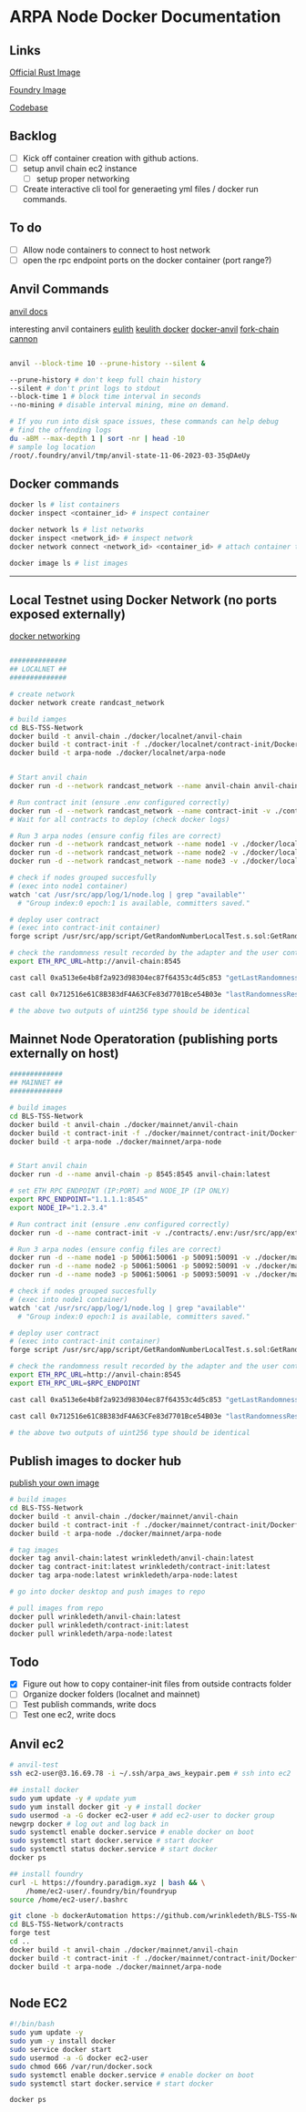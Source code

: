 # ARPA Node Docker Documentation

## Links

[Official Rust Image](https://www.docker.com/blog/simplify-your-deployments-using-the-rust-official-image/)

[Foundry Image](https://github.com/foundry-rs/foundry/pkgs/container/foundry)

[Codebase](https://github.com/ARPA-Network/BLS-TSS-Network)

## Backlog

- [ ] Kick off container creation with github actions.
- [ ] setup anvil chain ec2 instance
  - [ ] setup proper networking
- [ ] Create interactive cli tool for generaeting yml files / docker run commands.

## To do

- [ ] Allow node containers to connect to host network
- [ ] open the rpc endpoint ports on the docker container (port range?)

## Anvil Commands

[anvil docs](https://book.getfoundry.sh/reference/anvil/)

interesting anvil containers
[eulith](https://github.com/Eulith/eulith-in-a-box/blob/master/start.sh)
[keulith docker](https://hub.docker.com/layers/keulith/devrpc/latest/images/sha256-763b225dff8c52cacb05e8fbfd3357bacb830c086d1802cc80790806a7d7dfab?context=explore)
[docker-anvil](https://github.com/hananbeer/docker-anvil/blob/main/Dockerfile)
[fork-chain](https://github.com/zekiblue/fork-chain/tree/master)
[cannon](https://github.com/usecannon/cannon)

```bash

anvil --block-time 10 --prune-history --silent &

--prune-history # don't keep full chain history
--silent # don't print logs to stdout
--block-time 1 # block time interval in seconds
--no-mining # disable interval mining, mine on demand.

# If you run into disk space issues, these commands can help debug
# find the offending logs
du -aBM --max-depth 1 | sort -nr | head -10
# sample log location
/root/.foundry/anvil/tmp/anvil-state-11-06-2023-03-35qDAeUy
```

## Docker commands

```bash
docker ls # list containers
docker inspect <container_id> # inspect container

docker network ls # list networks
docker inspect <network_id> # inspect network
docker network connect <network_id> <container_id> # attach container to network

docker image ls # list images
```

---

## Local Testnet using Docker Network (no ports exposed externally)

[docker networking](https://docs.docker.com/network/)

```bash

##############
## LOCALNET ##
##############

# create network
docker network create randcast_network 

# build iamges
cd BLS-TSS-Network
docker build -t anvil-chain ./docker/localnet/anvil-chain
docker build -t contract-init -f ./docker/localnet/contract-init/Dockerfile .
docker build -t arpa-node ./docker/localnet/arpa-node


# Start anvil chain
docker run -d --network randcast_network --name anvil-chain anvil-chain:latest

# Run contract init (ensure .env configured correctly)
docker run -d --network randcast_network --name contract-init -v ./contracts/.env:/usr/src/app/external/.env contract-init:latest 
# Wait for all contracts to deploy (check docker logs)

# Run 3 arpa nodes (ensure config files are correct)
docker run -d --network randcast_network --name node1 -v ./docker/localnet/arpa-node/config_1.yml:/usr/src/app/external/config.yml arpa-node:latest 
docker run -d --network randcast_network --name node2 -v ./docker/localnet/arpa-node/config_2.yml:/usr/src/app/external/config.yml arpa-node:latest 
docker run -d --network randcast_network --name node3 -v ./docker/localnet/arpa-node/config_3.yml:/usr/src/app/external/config.yml arpa-node:latest 

# check if nodes grouped succesfully 
# (exec into node1 container)
watch 'cat /usr/src/app/log/1/node.log | grep "available"'
  # "Group index:0 epoch:1 is available, committers saved."

# deploy user contract
# (exec into contract-init container)
forge script /usr/src/app/script/GetRandomNumberLocalTest.s.sol:GetRandomNumberLocalTestScript --fork-url http://anvil-chain:8545 --broadcast

# check the randomness result recorded by the adapter and the user contract respectively
export ETH_RPC_URL=http://anvil-chain:8545

cast call 0xa513e6e4b8f2a923d98304ec87f64353c4d5c853 "getLastRandomness()(uint256)"

cast call 0x712516e61C8B383dF4A63CFe83d7701Bce54B03e "lastRandomnessResult()(uint256)"

# the above two outputs of uint256 type should be identical
```

## Mainnet Node Operatoration (publishing ports externally on host)

```bash
#############
## MAINNET ##
#############

# build images
cd BLS-TSS-Network
docker build -t anvil-chain ./docker/mainnet/anvil-chain
docker build -t contract-init -f ./docker/mainnet/contract-init/Dockerfile .
docker build -t arpa-node ./docker/mainnet/arpa-node


# Start anvil chain
docker run -d --name anvil-chain -p 8545:8545 anvil-chain:latest

# set ETH RPC ENDPOINT (IP:PORT) and NODE_IP (IP ONLY)
export RPC_ENDPOINT="1.1.1.1:8545"
export NODE_IP="1.2.3.4"

# Run contract init (ensure .env configured correctly)
docker run -d --name contract-init -v ./contracts/.env:/usr/src/app/external/.env -e RPC_ENDPOINT=$RPC_ENDPOINT contract-init:latest

# Run 3 arpa nodes (ensure config files are correct)
docker run -d --name node1 -p 50061:50061 -p 50091:50091 -v ./docker/mainnet/arpa-node/config_1.yml:/usr/src/app/external/config.yml -e RPC_ENDPOINT=$RPC_ENDPOINT -e NODE_ENDPOINT=${NODE_IP}:50091 arpa-node:latest
docker run -d --name node2 -p 50061:50061 -p 50092:50091 -v ./docker/mainnet/arpa-node/config_2.yml:/usr/src/app/external/config.yml -e RPC_ENDPOINT=$RPC_ENDPOINT -e NODE_ENDPOINT=${NODE_IP}:50092 arpa-node:latest
docker run -d --name node3 -p 50061:50061 -p 50093:50091 -v ./docker/mainnet/arpa-node/config_3.yml:/usr/src/app/external/config.yml -e RPC_ENDPOINT=$RPC_ENDPOINT -e NODE_ENDPOINT=${NODE_IP}:50093 arpa-node:latest

# check if nodes grouped succesfully 
# (exec into node1 container)
watch 'cat /usr/src/app/log/1/node.log | grep "available"'
  # "Group index:0 epoch:1 is available, committers saved."

# deploy user contract
# (exec into contract-init container)
forge script /usr/src/app/script/GetRandomNumberLocalTest.s.sol:GetRandomNumberLocalTestScript --fork-url http://anvil-chain:8545 --broadcast

# check the randomness result recorded by the adapter and the user contract respectively
export ETH_RPC_URL=http://anvil-chain:8545
export ETH_RPC_URL=$RPC_ENDPOINT

cast call 0xa513e6e4b8f2a923d98304ec87f64353c4d5c853 "getLastRandomness()(uint256)"

cast call 0x712516e61C8B383dF4A63CFe83d7701Bce54B03e "lastRandomnessResult()(uint256)"

# the above two outputs of uint256 type should be identical
```

## Publish images to docker hub

[publish your own image](https://docs.docker.com/get-started/publish-your-own-image/)

```bash
# build images
cd BLS-TSS-Network
docker build -t anvil-chain ./docker/mainnet/anvil-chain
docker build -t contract-init -f ./docker/mainnet/contract-init/Dockerfile .
docker build -t arpa-node ./docker/mainnet/arpa-node

# tag images
docker tag anvil-chain:latest wrinkledeth/anvil-chain:latest
docker tag contract-init:latest wrinkledeth/contract-init:latest
docker tag arpa-node:latest wrinkledeth/arpa-node:latest

# go into docker desktop and push images to repo

# pull images from repo
docker pull wrinkledeth/anvil-chain:latest
docker pull wrinkledeth/contract-init:latest
docker pull wrinkledeth/arpa-node:latest
```

## Todo

- [x] Figure out how to copy container-init files from outside contracts folder
- [ ] Organize docker folders (localnet and mainnet)
- [ ] Test publish commands, write docs
- [ ] Test one ec2, write docs

## Anvil ec2

```bash
# anvil-test
ssh ec2-user@3.16.69.78 -i ~/.ssh/arpa_aws_keypair.pem # ssh into ec2

## install docker
sudo yum update -y # update yum
sudo yum install docker git -y # install docker
sudo usermod -a -G docker ec2-user # add ec2-user to docker group
newgrp docker # log out and log back in
sudo systemctl enable docker.service # enable docker on boot
sudo systemctl start docker.service # start docker
sudo systemctl status docker.service # start docker
docker ps

## install foundry
curl -L https://foundry.paradigm.xyz | bash && \
    /home/ec2-user/.foundry/bin/foundryup
source /home/ec2-user/.bashrc

git clone -b dockerAutomation https://github.com/wrinkledeth/BLS-TSS-Network.git
cd BLS-TSS-Network/contracts
forge test
cd ..
docker build -t anvil-chain ./docker/mainnet/anvil-chain
docker build -t contract-init -f ./docker/mainnet/contract-init/Dockerfile .
docker build -t arpa-node ./docker/mainnet/arpa-node



```

## Node EC2

```bash
#!/bin/bash
sudo yum update -y
sudo yum -y install docker
sudo service docker start
sudo usermod -a -G docker ec2-user
sudo chmod 666 /var/run/docker.sock
sudo systemctl enable docker.service # enable docker on boot
sudo systemctl start docker.service # start docker

docker ps
```